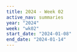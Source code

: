 ```yaml
---
title: 2024 - Week 02
active_nav: summaries
year: "2024"
week: "wk02"
start_date: "2024-01-08"
end_date: "2024-01-14"
---
```

